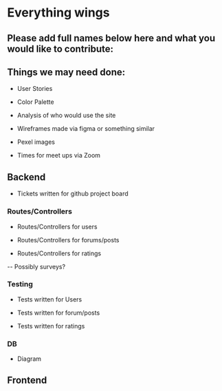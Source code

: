 # Everything wings

## Please add full names below here and what you would like to contribute:


## Things we may need done:
- User Stories

- Color Palette

- Analysis of who would use the site

- Wireframes made via figma or something similar

- Pexel images

- Times for meet ups via Zoom

## Backend

- Tickets written for github project board

### Routes/Controllers
- Routes/Controllers for users

- Routes/Controllers for forums/posts

- Routes/Controllers for ratings

-- Possibly surveys?

### Testing
- Tests written for Users

- Tests written for forum/posts

- Tests written for ratings

### DB
- Diagram

## Frontend






